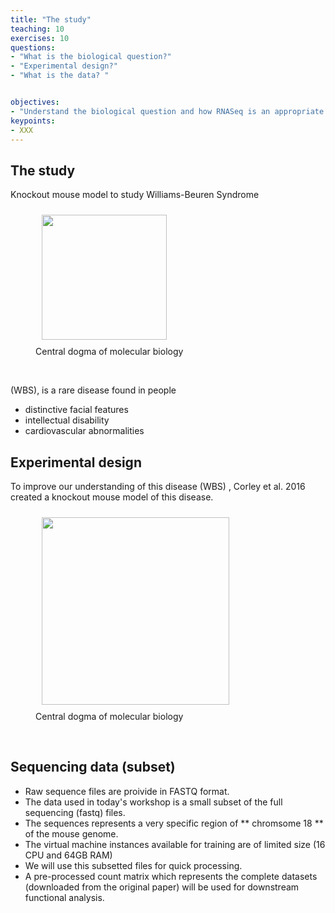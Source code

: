 ```yaml
---
title: "The study"
teaching: 10
exercises: 10
questions:
- "What is the biological question?"
- "Experimental design?"
- "What is the data? "


objectives:
- "Understand the biological question and how RNASeq is an appropriate tool for this analysis ..."
keypoints:
- XXX
---
```



## The study
Knockout mouse model to study Williams-Beuren Syndrome


<figure>
  <img src="{{ page.root }}/fig/the_study.png" style="margin:10px;height:200px"/>
  <figcaption> Central dogma of molecular biology </figcaption>
</figure><br>


(WBS), is a rare disease found in people
- distinctive facial features
- intellectual disability
- cardiovascular abnormalities


## Experimental design
To improve our understanding of this disease (WBS) , Corley et al. 2016 created a knockout mouse model of this disease.

<figure>
  <img src="{{ page.root }}/fig/experimental_design.png" style="margin:10px;height:300px"/>
  <figcaption> Central dogma of molecular biology </figcaption>
</figure><br>

## Sequencing data (subset)
- Raw sequence files are proivide in FASTQ format.
- The data used in today's workshop is a small subset of the full sequencing (fastq) files.
- The sequences represents a very specific region of ** chromsome 18 ** of the mouse genome.
- The virtual machine instances available for training are of limited size (16 CPU and 64GB RAM)
- We will use this subsetted files for quick processing.
- A pre-processed count matrix which represents the complete datasets (downloaded from the original paper) will be used for downstream functional analysis.
  
